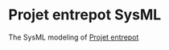 # Projet entrepot SysML

The SysML modeling of [Projet entrepot](https://github.com/Zakurama/projet_entrepot)
